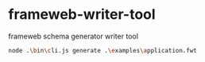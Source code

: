 # frameweb-writer-tool
frameweb schema generator writer tool

``` sh
node .\bin\cli.js generate .\examples\application.fwt 
```